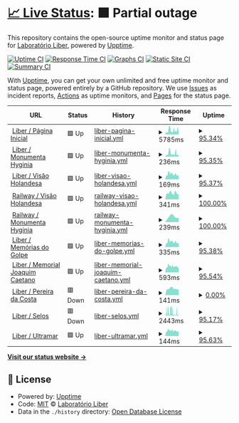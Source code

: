 # [📈 Live Status](https://Liber-UFPE.github.io/upptime): <!--live status--> **🟧 Partial outage**

This repository contains the open-source uptime monitor and status page for [Laboratório Liber](http://www.liber.ufpe.br/), powered by [Upptime](https://github.com/upptime/upptime).

[![Uptime CI](https://github.com/Liber-UFPE/upptime/workflows/Uptime%20CI/badge.svg)](https://github.com/Liber-UFPE/upptime/actions?query=workflow%3A%22Uptime+CI%22)
[![Response Time CI](https://github.com/Liber-UFPE/upptime/workflows/Response%20Time%20CI/badge.svg)](https://github.com/Liber-UFPE/upptime/actions?query=workflow%3A%22Response+Time+CI%22)
[![Graphs CI](https://github.com/Liber-UFPE/upptime/workflows/Graphs%20CI/badge.svg)](https://github.com/Liber-UFPE/upptime/actions?query=workflow%3A%22Graphs+CI%22)
[![Static Site CI](https://github.com/Liber-UFPE/upptime/workflows/Static%20Site%20CI/badge.svg)](https://github.com/Liber-UFPE/upptime/actions?query=workflow%3A%22Static+Site+CI%22)
[![Summary CI](https://github.com/Liber-UFPE/upptime/workflows/Summary%20CI/badge.svg)](https://github.com/Liber-UFPE/upptime/actions?query=workflow%3A%22Summary+CI%22)

With [Upptime](https://upptime.js.org), you can get your own unlimited and free uptime monitor and status page, powered entirely by a GitHub repository. We use [Issues](https://github.com/Liber-UFPE/upptime/issues) as incident reports, [Actions](https://github.com/Liber-UFPE/upptime/actions) as uptime monitors, and [Pages](https://Liber-UFPE.github.io/upptime) for the status page.

<!--start: status pages-->
<!-- This summary is generated by Upptime (https://github.com/upptime/upptime) -->
<!-- Do not edit this manually, your changes will be overwritten -->
<!-- prettier-ignore -->
| URL | Status | History | Response Time | Uptime |
| --- | ------ | ------- | ------------- | ------ |
| <img alt="" src="https://icons.duckduckgo.com/ip3/www.liber.ufpe.br.ico" height="13"> [Liber / Página Inicial](http://www.liber.ufpe.br/) | 🟩 Up | [liber-pagina-inicial.yml](https://github.com/Liber-UFPE/upptime/commits/HEAD/history/liber-pagina-inicial.yml) | <details><summary><img alt="Response time graph" src="./graphs/liber-pagina-inicial/response-time-week.png" height="20"> 5785ms</summary><br><a href="https://Liber-UFPE.github.io/upptime/history/liber-pagina-inicial"><img alt="Response time 4706" src="https://img.shields.io/endpoint?url=https%3A%2F%2Fraw.githubusercontent.com%2FLiber-UFPE%2Fupptime%2FHEAD%2Fapi%2Fliber-pagina-inicial%2Fresponse-time.json"></a><br><a href="https://Liber-UFPE.github.io/upptime/history/liber-pagina-inicial"><img alt="24-hour response time 2850" src="https://img.shields.io/endpoint?url=https%3A%2F%2Fraw.githubusercontent.com%2FLiber-UFPE%2Fupptime%2FHEAD%2Fapi%2Fliber-pagina-inicial%2Fresponse-time-day.json"></a><br><a href="https://Liber-UFPE.github.io/upptime/history/liber-pagina-inicial"><img alt="7-day response time 5785" src="https://img.shields.io/endpoint?url=https%3A%2F%2Fraw.githubusercontent.com%2FLiber-UFPE%2Fupptime%2FHEAD%2Fapi%2Fliber-pagina-inicial%2Fresponse-time-week.json"></a><br><a href="https://Liber-UFPE.github.io/upptime/history/liber-pagina-inicial"><img alt="30-day response time 4706" src="https://img.shields.io/endpoint?url=https%3A%2F%2Fraw.githubusercontent.com%2FLiber-UFPE%2Fupptime%2FHEAD%2Fapi%2Fliber-pagina-inicial%2Fresponse-time-month.json"></a><br><a href="https://Liber-UFPE.github.io/upptime/history/liber-pagina-inicial"><img alt="1-year response time 4706" src="https://img.shields.io/endpoint?url=https%3A%2F%2Fraw.githubusercontent.com%2FLiber-UFPE%2Fupptime%2FHEAD%2Fapi%2Fliber-pagina-inicial%2Fresponse-time-year.json"></a></details> | <details><summary><a href="https://Liber-UFPE.github.io/upptime/history/liber-pagina-inicial">95.34%</a></summary><a href="https://Liber-UFPE.github.io/upptime/history/liber-pagina-inicial"><img alt="All-time uptime 98.17%" src="https://img.shields.io/endpoint?url=https%3A%2F%2Fraw.githubusercontent.com%2FLiber-UFPE%2Fupptime%2FHEAD%2Fapi%2Fliber-pagina-inicial%2Fuptime.json"></a><br><a href="https://Liber-UFPE.github.io/upptime/history/liber-pagina-inicial"><img alt="24-hour uptime 100.00%" src="https://img.shields.io/endpoint?url=https%3A%2F%2Fraw.githubusercontent.com%2FLiber-UFPE%2Fupptime%2FHEAD%2Fapi%2Fliber-pagina-inicial%2Fuptime-day.json"></a><br><a href="https://Liber-UFPE.github.io/upptime/history/liber-pagina-inicial"><img alt="7-day uptime 95.34%" src="https://img.shields.io/endpoint?url=https%3A%2F%2Fraw.githubusercontent.com%2FLiber-UFPE%2Fupptime%2FHEAD%2Fapi%2Fliber-pagina-inicial%2Fuptime-week.json"></a><br><a href="https://Liber-UFPE.github.io/upptime/history/liber-pagina-inicial"><img alt="30-day uptime 98.17%" src="https://img.shields.io/endpoint?url=https%3A%2F%2Fraw.githubusercontent.com%2FLiber-UFPE%2Fupptime%2FHEAD%2Fapi%2Fliber-pagina-inicial%2Fuptime-month.json"></a><br><a href="https://Liber-UFPE.github.io/upptime/history/liber-pagina-inicial"><img alt="1-year uptime 98.17%" src="https://img.shields.io/endpoint?url=https%3A%2F%2Fraw.githubusercontent.com%2FLiber-UFPE%2Fupptime%2FHEAD%2Fapi%2Fliber-pagina-inicial%2Fuptime-year.json"></a></details>
| <img alt="" src="https://icons.duckduckgo.com/ip3/www.liber.ufpe.br.ico" height="13"> [Liber / Monumenta Hyginia](http://www.liber.ufpe.br/hyginia/) | 🟩 Up | [liber-monumenta-hyginia.yml](https://github.com/Liber-UFPE/upptime/commits/HEAD/history/liber-monumenta-hyginia.yml) | <details><summary><img alt="Response time graph" src="./graphs/liber-monumenta-hyginia/response-time-week.png" height="20"> 236ms</summary><br><a href="https://Liber-UFPE.github.io/upptime/history/liber-monumenta-hyginia"><img alt="Response time 191" src="https://img.shields.io/endpoint?url=https%3A%2F%2Fraw.githubusercontent.com%2FLiber-UFPE%2Fupptime%2FHEAD%2Fapi%2Fliber-monumenta-hyginia%2Fresponse-time.json"></a><br><a href="https://Liber-UFPE.github.io/upptime/history/liber-monumenta-hyginia"><img alt="24-hour response time 122" src="https://img.shields.io/endpoint?url=https%3A%2F%2Fraw.githubusercontent.com%2FLiber-UFPE%2Fupptime%2FHEAD%2Fapi%2Fliber-monumenta-hyginia%2Fresponse-time-day.json"></a><br><a href="https://Liber-UFPE.github.io/upptime/history/liber-monumenta-hyginia"><img alt="7-day response time 236" src="https://img.shields.io/endpoint?url=https%3A%2F%2Fraw.githubusercontent.com%2FLiber-UFPE%2Fupptime%2FHEAD%2Fapi%2Fliber-monumenta-hyginia%2Fresponse-time-week.json"></a><br><a href="https://Liber-UFPE.github.io/upptime/history/liber-monumenta-hyginia"><img alt="30-day response time 191" src="https://img.shields.io/endpoint?url=https%3A%2F%2Fraw.githubusercontent.com%2FLiber-UFPE%2Fupptime%2FHEAD%2Fapi%2Fliber-monumenta-hyginia%2Fresponse-time-month.json"></a><br><a href="https://Liber-UFPE.github.io/upptime/history/liber-monumenta-hyginia"><img alt="1-year response time 191" src="https://img.shields.io/endpoint?url=https%3A%2F%2Fraw.githubusercontent.com%2FLiber-UFPE%2Fupptime%2FHEAD%2Fapi%2Fliber-monumenta-hyginia%2Fresponse-time-year.json"></a></details> | <details><summary><a href="https://Liber-UFPE.github.io/upptime/history/liber-monumenta-hyginia">95.35%</a></summary><a href="https://Liber-UFPE.github.io/upptime/history/liber-monumenta-hyginia"><img alt="All-time uptime 98.18%" src="https://img.shields.io/endpoint?url=https%3A%2F%2Fraw.githubusercontent.com%2FLiber-UFPE%2Fupptime%2FHEAD%2Fapi%2Fliber-monumenta-hyginia%2Fuptime.json"></a><br><a href="https://Liber-UFPE.github.io/upptime/history/liber-monumenta-hyginia"><img alt="24-hour uptime 100.00%" src="https://img.shields.io/endpoint?url=https%3A%2F%2Fraw.githubusercontent.com%2FLiber-UFPE%2Fupptime%2FHEAD%2Fapi%2Fliber-monumenta-hyginia%2Fuptime-day.json"></a><br><a href="https://Liber-UFPE.github.io/upptime/history/liber-monumenta-hyginia"><img alt="7-day uptime 95.35%" src="https://img.shields.io/endpoint?url=https%3A%2F%2Fraw.githubusercontent.com%2FLiber-UFPE%2Fupptime%2FHEAD%2Fapi%2Fliber-monumenta-hyginia%2Fuptime-week.json"></a><br><a href="https://Liber-UFPE.github.io/upptime/history/liber-monumenta-hyginia"><img alt="30-day uptime 98.18%" src="https://img.shields.io/endpoint?url=https%3A%2F%2Fraw.githubusercontent.com%2FLiber-UFPE%2Fupptime%2FHEAD%2Fapi%2Fliber-monumenta-hyginia%2Fuptime-month.json"></a><br><a href="https://Liber-UFPE.github.io/upptime/history/liber-monumenta-hyginia"><img alt="1-year uptime 98.18%" src="https://img.shields.io/endpoint?url=https%3A%2F%2Fraw.githubusercontent.com%2FLiber-UFPE%2Fupptime%2FHEAD%2Fapi%2Fliber-monumenta-hyginia%2Fuptime-year.json"></a></details>
| <img alt="" src="https://icons.duckduckgo.com/ip3/www.liber.ufpe.br.ico" height="13"> [Liber / Visão Holandesa](http://www.liber.ufpe.br/visao-holandesa/) | 🟩 Up | [liber-visao-holandesa.yml](https://github.com/Liber-UFPE/upptime/commits/HEAD/history/liber-visao-holandesa.yml) | <details><summary><img alt="Response time graph" src="./graphs/liber-visao-holandesa/response-time-week.png" height="20"> 169ms</summary><br><a href="https://Liber-UFPE.github.io/upptime/history/liber-visao-holandesa"><img alt="Response time 154" src="https://img.shields.io/endpoint?url=https%3A%2F%2Fraw.githubusercontent.com%2FLiber-UFPE%2Fupptime%2FHEAD%2Fapi%2Fliber-visao-holandesa%2Fresponse-time.json"></a><br><a href="https://Liber-UFPE.github.io/upptime/history/liber-visao-holandesa"><img alt="24-hour response time 123" src="https://img.shields.io/endpoint?url=https%3A%2F%2Fraw.githubusercontent.com%2FLiber-UFPE%2Fupptime%2FHEAD%2Fapi%2Fliber-visao-holandesa%2Fresponse-time-day.json"></a><br><a href="https://Liber-UFPE.github.io/upptime/history/liber-visao-holandesa"><img alt="7-day response time 169" src="https://img.shields.io/endpoint?url=https%3A%2F%2Fraw.githubusercontent.com%2FLiber-UFPE%2Fupptime%2FHEAD%2Fapi%2Fliber-visao-holandesa%2Fresponse-time-week.json"></a><br><a href="https://Liber-UFPE.github.io/upptime/history/liber-visao-holandesa"><img alt="30-day response time 154" src="https://img.shields.io/endpoint?url=https%3A%2F%2Fraw.githubusercontent.com%2FLiber-UFPE%2Fupptime%2FHEAD%2Fapi%2Fliber-visao-holandesa%2Fresponse-time-month.json"></a><br><a href="https://Liber-UFPE.github.io/upptime/history/liber-visao-holandesa"><img alt="1-year response time 154" src="https://img.shields.io/endpoint?url=https%3A%2F%2Fraw.githubusercontent.com%2FLiber-UFPE%2Fupptime%2FHEAD%2Fapi%2Fliber-visao-holandesa%2Fresponse-time-year.json"></a></details> | <details><summary><a href="https://Liber-UFPE.github.io/upptime/history/liber-visao-holandesa">95.37%</a></summary><a href="https://Liber-UFPE.github.io/upptime/history/liber-visao-holandesa"><img alt="All-time uptime 98.18%" src="https://img.shields.io/endpoint?url=https%3A%2F%2Fraw.githubusercontent.com%2FLiber-UFPE%2Fupptime%2FHEAD%2Fapi%2Fliber-visao-holandesa%2Fuptime.json"></a><br><a href="https://Liber-UFPE.github.io/upptime/history/liber-visao-holandesa"><img alt="24-hour uptime 100.00%" src="https://img.shields.io/endpoint?url=https%3A%2F%2Fraw.githubusercontent.com%2FLiber-UFPE%2Fupptime%2FHEAD%2Fapi%2Fliber-visao-holandesa%2Fuptime-day.json"></a><br><a href="https://Liber-UFPE.github.io/upptime/history/liber-visao-holandesa"><img alt="7-day uptime 95.37%" src="https://img.shields.io/endpoint?url=https%3A%2F%2Fraw.githubusercontent.com%2FLiber-UFPE%2Fupptime%2FHEAD%2Fapi%2Fliber-visao-holandesa%2Fuptime-week.json"></a><br><a href="https://Liber-UFPE.github.io/upptime/history/liber-visao-holandesa"><img alt="30-day uptime 98.18%" src="https://img.shields.io/endpoint?url=https%3A%2F%2Fraw.githubusercontent.com%2FLiber-UFPE%2Fupptime%2FHEAD%2Fapi%2Fliber-visao-holandesa%2Fuptime-month.json"></a><br><a href="https://Liber-UFPE.github.io/upptime/history/liber-visao-holandesa"><img alt="1-year uptime 98.18%" src="https://img.shields.io/endpoint?url=https%3A%2F%2Fraw.githubusercontent.com%2FLiber-UFPE%2Fupptime%2FHEAD%2Fapi%2Fliber-visao-holandesa%2Fuptime-year.json"></a></details>
| <img alt="" src="https://icons.duckduckgo.com/ip3/visao-holandesa.up.railway.app.ico" height="13"> [Railway / Visão Holandesa](https://visao-holandesa.up.railway.app/health) | 🟩 Up | [railway-visao-holandesa.yml](https://github.com/Liber-UFPE/upptime/commits/HEAD/history/railway-visao-holandesa.yml) | <details><summary><img alt="Response time graph" src="./graphs/railway-visao-holandesa/response-time-week.png" height="20"> 341ms</summary><br><a href="https://Liber-UFPE.github.io/upptime/history/railway-visao-holandesa"><img alt="Response time 364" src="https://img.shields.io/endpoint?url=https%3A%2F%2Fraw.githubusercontent.com%2FLiber-UFPE%2Fupptime%2FHEAD%2Fapi%2Frailway-visao-holandesa%2Fresponse-time.json"></a><br><a href="https://Liber-UFPE.github.io/upptime/history/railway-visao-holandesa"><img alt="24-hour response time 247" src="https://img.shields.io/endpoint?url=https%3A%2F%2Fraw.githubusercontent.com%2FLiber-UFPE%2Fupptime%2FHEAD%2Fapi%2Frailway-visao-holandesa%2Fresponse-time-day.json"></a><br><a href="https://Liber-UFPE.github.io/upptime/history/railway-visao-holandesa"><img alt="7-day response time 341" src="https://img.shields.io/endpoint?url=https%3A%2F%2Fraw.githubusercontent.com%2FLiber-UFPE%2Fupptime%2FHEAD%2Fapi%2Frailway-visao-holandesa%2Fresponse-time-week.json"></a><br><a href="https://Liber-UFPE.github.io/upptime/history/railway-visao-holandesa"><img alt="30-day response time 364" src="https://img.shields.io/endpoint?url=https%3A%2F%2Fraw.githubusercontent.com%2FLiber-UFPE%2Fupptime%2FHEAD%2Fapi%2Frailway-visao-holandesa%2Fresponse-time-month.json"></a><br><a href="https://Liber-UFPE.github.io/upptime/history/railway-visao-holandesa"><img alt="1-year response time 364" src="https://img.shields.io/endpoint?url=https%3A%2F%2Fraw.githubusercontent.com%2FLiber-UFPE%2Fupptime%2FHEAD%2Fapi%2Frailway-visao-holandesa%2Fresponse-time-year.json"></a></details> | <details><summary><a href="https://Liber-UFPE.github.io/upptime/history/railway-visao-holandesa">100.00%</a></summary><a href="https://Liber-UFPE.github.io/upptime/history/railway-visao-holandesa"><img alt="All-time uptime 100.00%" src="https://img.shields.io/endpoint?url=https%3A%2F%2Fraw.githubusercontent.com%2FLiber-UFPE%2Fupptime%2FHEAD%2Fapi%2Frailway-visao-holandesa%2Fuptime.json"></a><br><a href="https://Liber-UFPE.github.io/upptime/history/railway-visao-holandesa"><img alt="24-hour uptime 100.00%" src="https://img.shields.io/endpoint?url=https%3A%2F%2Fraw.githubusercontent.com%2FLiber-UFPE%2Fupptime%2FHEAD%2Fapi%2Frailway-visao-holandesa%2Fuptime-day.json"></a><br><a href="https://Liber-UFPE.github.io/upptime/history/railway-visao-holandesa"><img alt="7-day uptime 100.00%" src="https://img.shields.io/endpoint?url=https%3A%2F%2Fraw.githubusercontent.com%2FLiber-UFPE%2Fupptime%2FHEAD%2Fapi%2Frailway-visao-holandesa%2Fuptime-week.json"></a><br><a href="https://Liber-UFPE.github.io/upptime/history/railway-visao-holandesa"><img alt="30-day uptime 100.00%" src="https://img.shields.io/endpoint?url=https%3A%2F%2Fraw.githubusercontent.com%2FLiber-UFPE%2Fupptime%2FHEAD%2Fapi%2Frailway-visao-holandesa%2Fuptime-month.json"></a><br><a href="https://Liber-UFPE.github.io/upptime/history/railway-visao-holandesa"><img alt="1-year uptime 100.00%" src="https://img.shields.io/endpoint?url=https%3A%2F%2Fraw.githubusercontent.com%2FLiber-UFPE%2Fupptime%2FHEAD%2Fapi%2Frailway-visao-holandesa%2Fuptime-year.json"></a></details>
| <img alt="" src="https://icons.duckduckgo.com/ip3/hyginia.up.railway.app.ico" height="13"> [Railway / Monumenta Hyginia](https://hyginia.up.railway.app/health) | 🟩 Up | [railway-monumenta-hyginia.yml](https://github.com/Liber-UFPE/upptime/commits/HEAD/history/railway-monumenta-hyginia.yml) | <details><summary><img alt="Response time graph" src="./graphs/railway-monumenta-hyginia/response-time-week.png" height="20"> 239ms</summary><br><a href="https://Liber-UFPE.github.io/upptime/history/railway-monumenta-hyginia"><img alt="Response time 239" src="https://img.shields.io/endpoint?url=https%3A%2F%2Fraw.githubusercontent.com%2FLiber-UFPE%2Fupptime%2FHEAD%2Fapi%2Frailway-monumenta-hyginia%2Fresponse-time.json"></a><br><a href="https://Liber-UFPE.github.io/upptime/history/railway-monumenta-hyginia"><img alt="24-hour response time 186" src="https://img.shields.io/endpoint?url=https%3A%2F%2Fraw.githubusercontent.com%2FLiber-UFPE%2Fupptime%2FHEAD%2Fapi%2Frailway-monumenta-hyginia%2Fresponse-time-day.json"></a><br><a href="https://Liber-UFPE.github.io/upptime/history/railway-monumenta-hyginia"><img alt="7-day response time 239" src="https://img.shields.io/endpoint?url=https%3A%2F%2Fraw.githubusercontent.com%2FLiber-UFPE%2Fupptime%2FHEAD%2Fapi%2Frailway-monumenta-hyginia%2Fresponse-time-week.json"></a><br><a href="https://Liber-UFPE.github.io/upptime/history/railway-monumenta-hyginia"><img alt="30-day response time 239" src="https://img.shields.io/endpoint?url=https%3A%2F%2Fraw.githubusercontent.com%2FLiber-UFPE%2Fupptime%2FHEAD%2Fapi%2Frailway-monumenta-hyginia%2Fresponse-time-month.json"></a><br><a href="https://Liber-UFPE.github.io/upptime/history/railway-monumenta-hyginia"><img alt="1-year response time 239" src="https://img.shields.io/endpoint?url=https%3A%2F%2Fraw.githubusercontent.com%2FLiber-UFPE%2Fupptime%2FHEAD%2Fapi%2Frailway-monumenta-hyginia%2Fresponse-time-year.json"></a></details> | <details><summary><a href="https://Liber-UFPE.github.io/upptime/history/railway-monumenta-hyginia">100.00%</a></summary><a href="https://Liber-UFPE.github.io/upptime/history/railway-monumenta-hyginia"><img alt="All-time uptime 100.00%" src="https://img.shields.io/endpoint?url=https%3A%2F%2Fraw.githubusercontent.com%2FLiber-UFPE%2Fupptime%2FHEAD%2Fapi%2Frailway-monumenta-hyginia%2Fuptime.json"></a><br><a href="https://Liber-UFPE.github.io/upptime/history/railway-monumenta-hyginia"><img alt="24-hour uptime 100.00%" src="https://img.shields.io/endpoint?url=https%3A%2F%2Fraw.githubusercontent.com%2FLiber-UFPE%2Fupptime%2FHEAD%2Fapi%2Frailway-monumenta-hyginia%2Fuptime-day.json"></a><br><a href="https://Liber-UFPE.github.io/upptime/history/railway-monumenta-hyginia"><img alt="7-day uptime 100.00%" src="https://img.shields.io/endpoint?url=https%3A%2F%2Fraw.githubusercontent.com%2FLiber-UFPE%2Fupptime%2FHEAD%2Fapi%2Frailway-monumenta-hyginia%2Fuptime-week.json"></a><br><a href="https://Liber-UFPE.github.io/upptime/history/railway-monumenta-hyginia"><img alt="30-day uptime 100.00%" src="https://img.shields.io/endpoint?url=https%3A%2F%2Fraw.githubusercontent.com%2FLiber-UFPE%2Fupptime%2FHEAD%2Fapi%2Frailway-monumenta-hyginia%2Fuptime-month.json"></a><br><a href="https://Liber-UFPE.github.io/upptime/history/railway-monumenta-hyginia"><img alt="1-year uptime 100.00%" src="https://img.shields.io/endpoint?url=https%3A%2F%2Fraw.githubusercontent.com%2FLiber-UFPE%2Fupptime%2FHEAD%2Fapi%2Frailway-monumenta-hyginia%2Fuptime-year.json"></a></details>
| <img alt="" src="https://icons.duckduckgo.com/ip3/www.liber.ufpe.br.ico" height="13"> [Liber / Memórias do Golpe](http://www.liber.ufpe.br/tg/modules/busca/listar_projeto.php?cod=1) | 🟩 Up | [liber-memorias-do-golpe.yml](https://github.com/Liber-UFPE/upptime/commits/HEAD/history/liber-memorias-do-golpe.yml) | <details><summary><img alt="Response time graph" src="./graphs/liber-memorias-do-golpe/response-time-week.png" height="20"> 335ms</summary><br><a href="https://Liber-UFPE.github.io/upptime/history/liber-memorias-do-golpe"><img alt="Response time 308" src="https://img.shields.io/endpoint?url=https%3A%2F%2Fraw.githubusercontent.com%2FLiber-UFPE%2Fupptime%2FHEAD%2Fapi%2Fliber-memorias-do-golpe%2Fresponse-time.json"></a><br><a href="https://Liber-UFPE.github.io/upptime/history/liber-memorias-do-golpe"><img alt="24-hour response time 247" src="https://img.shields.io/endpoint?url=https%3A%2F%2Fraw.githubusercontent.com%2FLiber-UFPE%2Fupptime%2FHEAD%2Fapi%2Fliber-memorias-do-golpe%2Fresponse-time-day.json"></a><br><a href="https://Liber-UFPE.github.io/upptime/history/liber-memorias-do-golpe"><img alt="7-day response time 335" src="https://img.shields.io/endpoint?url=https%3A%2F%2Fraw.githubusercontent.com%2FLiber-UFPE%2Fupptime%2FHEAD%2Fapi%2Fliber-memorias-do-golpe%2Fresponse-time-week.json"></a><br><a href="https://Liber-UFPE.github.io/upptime/history/liber-memorias-do-golpe"><img alt="30-day response time 308" src="https://img.shields.io/endpoint?url=https%3A%2F%2Fraw.githubusercontent.com%2FLiber-UFPE%2Fupptime%2FHEAD%2Fapi%2Fliber-memorias-do-golpe%2Fresponse-time-month.json"></a><br><a href="https://Liber-UFPE.github.io/upptime/history/liber-memorias-do-golpe"><img alt="1-year response time 308" src="https://img.shields.io/endpoint?url=https%3A%2F%2Fraw.githubusercontent.com%2FLiber-UFPE%2Fupptime%2FHEAD%2Fapi%2Fliber-memorias-do-golpe%2Fresponse-time-year.json"></a></details> | <details><summary><a href="https://Liber-UFPE.github.io/upptime/history/liber-memorias-do-golpe">95.38%</a></summary><a href="https://Liber-UFPE.github.io/upptime/history/liber-memorias-do-golpe"><img alt="All-time uptime 98.19%" src="https://img.shields.io/endpoint?url=https%3A%2F%2Fraw.githubusercontent.com%2FLiber-UFPE%2Fupptime%2FHEAD%2Fapi%2Fliber-memorias-do-golpe%2Fuptime.json"></a><br><a href="https://Liber-UFPE.github.io/upptime/history/liber-memorias-do-golpe"><img alt="24-hour uptime 100.00%" src="https://img.shields.io/endpoint?url=https%3A%2F%2Fraw.githubusercontent.com%2FLiber-UFPE%2Fupptime%2FHEAD%2Fapi%2Fliber-memorias-do-golpe%2Fuptime-day.json"></a><br><a href="https://Liber-UFPE.github.io/upptime/history/liber-memorias-do-golpe"><img alt="7-day uptime 95.38%" src="https://img.shields.io/endpoint?url=https%3A%2F%2Fraw.githubusercontent.com%2FLiber-UFPE%2Fupptime%2FHEAD%2Fapi%2Fliber-memorias-do-golpe%2Fuptime-week.json"></a><br><a href="https://Liber-UFPE.github.io/upptime/history/liber-memorias-do-golpe"><img alt="30-day uptime 98.19%" src="https://img.shields.io/endpoint?url=https%3A%2F%2Fraw.githubusercontent.com%2FLiber-UFPE%2Fupptime%2FHEAD%2Fapi%2Fliber-memorias-do-golpe%2Fuptime-month.json"></a><br><a href="https://Liber-UFPE.github.io/upptime/history/liber-memorias-do-golpe"><img alt="1-year uptime 98.19%" src="https://img.shields.io/endpoint?url=https%3A%2F%2Fraw.githubusercontent.com%2FLiber-UFPE%2Fupptime%2FHEAD%2Fapi%2Fliber-memorias-do-golpe%2Fuptime-year.json"></a></details>
| <img alt="" src="https://icons.duckduckgo.com/ip3/www.liber.ufpe.br.ico" height="13"> [Liber / Memorial Joaquim Caetano](http://www.liber.ufpe.br/jcaetano/modules/busca/listar_projeto.php?cod=2) | 🟩 Up | [liber-memorial-joaquim-caetano.yml](https://github.com/Liber-UFPE/upptime/commits/HEAD/history/liber-memorial-joaquim-caetano.yml) | <details><summary><img alt="Response time graph" src="./graphs/liber-memorial-joaquim-caetano/response-time-week.png" height="20"> 593ms</summary><br><a href="https://Liber-UFPE.github.io/upptime/history/liber-memorial-joaquim-caetano"><img alt="Response time 594" src="https://img.shields.io/endpoint?url=https%3A%2F%2Fraw.githubusercontent.com%2FLiber-UFPE%2Fupptime%2FHEAD%2Fapi%2Fliber-memorial-joaquim-caetano%2Fresponse-time.json"></a><br><a href="https://Liber-UFPE.github.io/upptime/history/liber-memorial-joaquim-caetano"><img alt="24-hour response time 486" src="https://img.shields.io/endpoint?url=https%3A%2F%2Fraw.githubusercontent.com%2FLiber-UFPE%2Fupptime%2FHEAD%2Fapi%2Fliber-memorial-joaquim-caetano%2Fresponse-time-day.json"></a><br><a href="https://Liber-UFPE.github.io/upptime/history/liber-memorial-joaquim-caetano"><img alt="7-day response time 593" src="https://img.shields.io/endpoint?url=https%3A%2F%2Fraw.githubusercontent.com%2FLiber-UFPE%2Fupptime%2FHEAD%2Fapi%2Fliber-memorial-joaquim-caetano%2Fresponse-time-week.json"></a><br><a href="https://Liber-UFPE.github.io/upptime/history/liber-memorial-joaquim-caetano"><img alt="30-day response time 594" src="https://img.shields.io/endpoint?url=https%3A%2F%2Fraw.githubusercontent.com%2FLiber-UFPE%2Fupptime%2FHEAD%2Fapi%2Fliber-memorial-joaquim-caetano%2Fresponse-time-month.json"></a><br><a href="https://Liber-UFPE.github.io/upptime/history/liber-memorial-joaquim-caetano"><img alt="1-year response time 594" src="https://img.shields.io/endpoint?url=https%3A%2F%2Fraw.githubusercontent.com%2FLiber-UFPE%2Fupptime%2FHEAD%2Fapi%2Fliber-memorial-joaquim-caetano%2Fresponse-time-year.json"></a></details> | <details><summary><a href="https://Liber-UFPE.github.io/upptime/history/liber-memorial-joaquim-caetano">95.54%</a></summary><a href="https://Liber-UFPE.github.io/upptime/history/liber-memorial-joaquim-caetano"><img alt="All-time uptime 98.25%" src="https://img.shields.io/endpoint?url=https%3A%2F%2Fraw.githubusercontent.com%2FLiber-UFPE%2Fupptime%2FHEAD%2Fapi%2Fliber-memorial-joaquim-caetano%2Fuptime.json"></a><br><a href="https://Liber-UFPE.github.io/upptime/history/liber-memorial-joaquim-caetano"><img alt="24-hour uptime 100.00%" src="https://img.shields.io/endpoint?url=https%3A%2F%2Fraw.githubusercontent.com%2FLiber-UFPE%2Fupptime%2FHEAD%2Fapi%2Fliber-memorial-joaquim-caetano%2Fuptime-day.json"></a><br><a href="https://Liber-UFPE.github.io/upptime/history/liber-memorial-joaquim-caetano"><img alt="7-day uptime 95.54%" src="https://img.shields.io/endpoint?url=https%3A%2F%2Fraw.githubusercontent.com%2FLiber-UFPE%2Fupptime%2FHEAD%2Fapi%2Fliber-memorial-joaquim-caetano%2Fuptime-week.json"></a><br><a href="https://Liber-UFPE.github.io/upptime/history/liber-memorial-joaquim-caetano"><img alt="30-day uptime 98.25%" src="https://img.shields.io/endpoint?url=https%3A%2F%2Fraw.githubusercontent.com%2FLiber-UFPE%2Fupptime%2FHEAD%2Fapi%2Fliber-memorial-joaquim-caetano%2Fuptime-month.json"></a><br><a href="https://Liber-UFPE.github.io/upptime/history/liber-memorial-joaquim-caetano"><img alt="1-year uptime 98.25%" src="https://img.shields.io/endpoint?url=https%3A%2F%2Fraw.githubusercontent.com%2FLiber-UFPE%2Fupptime%2FHEAD%2Fapi%2Fliber-memorial-joaquim-caetano%2Fuptime-year.json"></a></details>
| <img alt="" src="https://icons.duckduckgo.com/ip3/www.liber.ufpe.br.ico" height="13"> [Liber / Pereira da Costa](http://www.liber.ufpe.br/pc2/processYear.jsp?query=1493) | 🟥 Down | [liber-pereira-da-costa.yml](https://github.com/Liber-UFPE/upptime/commits/HEAD/history/liber-pereira-da-costa.yml) | <details><summary><img alt="Response time graph" src="./graphs/liber-pereira-da-costa/response-time-week.png" height="20"> 141ms</summary><br><a href="https://Liber-UFPE.github.io/upptime/history/liber-pereira-da-costa"><img alt="Response time 143" src="https://img.shields.io/endpoint?url=https%3A%2F%2Fraw.githubusercontent.com%2FLiber-UFPE%2Fupptime%2FHEAD%2Fapi%2Fliber-pereira-da-costa%2Fresponse-time.json"></a><br><a href="https://Liber-UFPE.github.io/upptime/history/liber-pereira-da-costa"><img alt="24-hour response time 123" src="https://img.shields.io/endpoint?url=https%3A%2F%2Fraw.githubusercontent.com%2FLiber-UFPE%2Fupptime%2FHEAD%2Fapi%2Fliber-pereira-da-costa%2Fresponse-time-day.json"></a><br><a href="https://Liber-UFPE.github.io/upptime/history/liber-pereira-da-costa"><img alt="7-day response time 141" src="https://img.shields.io/endpoint?url=https%3A%2F%2Fraw.githubusercontent.com%2FLiber-UFPE%2Fupptime%2FHEAD%2Fapi%2Fliber-pereira-da-costa%2Fresponse-time-week.json"></a><br><a href="https://Liber-UFPE.github.io/upptime/history/liber-pereira-da-costa"><img alt="30-day response time 143" src="https://img.shields.io/endpoint?url=https%3A%2F%2Fraw.githubusercontent.com%2FLiber-UFPE%2Fupptime%2FHEAD%2Fapi%2Fliber-pereira-da-costa%2Fresponse-time-month.json"></a><br><a href="https://Liber-UFPE.github.io/upptime/history/liber-pereira-da-costa"><img alt="1-year response time 143" src="https://img.shields.io/endpoint?url=https%3A%2F%2Fraw.githubusercontent.com%2FLiber-UFPE%2Fupptime%2FHEAD%2Fapi%2Fliber-pereira-da-costa%2Fresponse-time-year.json"></a></details> | <details><summary><a href="https://Liber-UFPE.github.io/upptime/history/liber-pereira-da-costa">0.00%</a></summary><a href="https://Liber-UFPE.github.io/upptime/history/liber-pereira-da-costa"><img alt="All-time uptime 0.00%" src="https://img.shields.io/endpoint?url=https%3A%2F%2Fraw.githubusercontent.com%2FLiber-UFPE%2Fupptime%2FHEAD%2Fapi%2Fliber-pereira-da-costa%2Fuptime.json"></a><br><a href="https://Liber-UFPE.github.io/upptime/history/liber-pereira-da-costa"><img alt="24-hour uptime 0.00%" src="https://img.shields.io/endpoint?url=https%3A%2F%2Fraw.githubusercontent.com%2FLiber-UFPE%2Fupptime%2FHEAD%2Fapi%2Fliber-pereira-da-costa%2Fuptime-day.json"></a><br><a href="https://Liber-UFPE.github.io/upptime/history/liber-pereira-da-costa"><img alt="7-day uptime 0.00%" src="https://img.shields.io/endpoint?url=https%3A%2F%2Fraw.githubusercontent.com%2FLiber-UFPE%2Fupptime%2FHEAD%2Fapi%2Fliber-pereira-da-costa%2Fuptime-week.json"></a><br><a href="https://Liber-UFPE.github.io/upptime/history/liber-pereira-da-costa"><img alt="30-day uptime 0.00%" src="https://img.shields.io/endpoint?url=https%3A%2F%2Fraw.githubusercontent.com%2FLiber-UFPE%2Fupptime%2FHEAD%2Fapi%2Fliber-pereira-da-costa%2Fuptime-month.json"></a><br><a href="https://Liber-UFPE.github.io/upptime/history/liber-pereira-da-costa"><img alt="1-year uptime 0.00%" src="https://img.shields.io/endpoint?url=https%3A%2F%2Fraw.githubusercontent.com%2FLiber-UFPE%2Fupptime%2FHEAD%2Fapi%2Fliber-pereira-da-costa%2Fuptime-year.json"></a></details>
| <img alt="" src="https://icons.duckduckgo.com/ip3/www.liber.ufpe.br.ico" height="13"> [Liber / Selos](http://www.liber.ufpe.br/selos/modules/home/listar_projeto.php?cod=1) | 🟥 Down | [liber-selos.yml](https://github.com/Liber-UFPE/upptime/commits/HEAD/history/liber-selos.yml) | <details><summary><img alt="Response time graph" src="./graphs/liber-selos/response-time-week.png" height="20"> 2443ms</summary><br><a href="https://Liber-UFPE.github.io/upptime/history/liber-selos"><img alt="Response time 1791" src="https://img.shields.io/endpoint?url=https%3A%2F%2Fraw.githubusercontent.com%2FLiber-UFPE%2Fupptime%2FHEAD%2Fapi%2Fliber-selos%2Fresponse-time.json"></a><br><a href="https://Liber-UFPE.github.io/upptime/history/liber-selos"><img alt="24-hour response time 378" src="https://img.shields.io/endpoint?url=https%3A%2F%2Fraw.githubusercontent.com%2FLiber-UFPE%2Fupptime%2FHEAD%2Fapi%2Fliber-selos%2Fresponse-time-day.json"></a><br><a href="https://Liber-UFPE.github.io/upptime/history/liber-selos"><img alt="7-day response time 2443" src="https://img.shields.io/endpoint?url=https%3A%2F%2Fraw.githubusercontent.com%2FLiber-UFPE%2Fupptime%2FHEAD%2Fapi%2Fliber-selos%2Fresponse-time-week.json"></a><br><a href="https://Liber-UFPE.github.io/upptime/history/liber-selos"><img alt="30-day response time 1791" src="https://img.shields.io/endpoint?url=https%3A%2F%2Fraw.githubusercontent.com%2FLiber-UFPE%2Fupptime%2FHEAD%2Fapi%2Fliber-selos%2Fresponse-time-month.json"></a><br><a href="https://Liber-UFPE.github.io/upptime/history/liber-selos"><img alt="1-year response time 1791" src="https://img.shields.io/endpoint?url=https%3A%2F%2Fraw.githubusercontent.com%2FLiber-UFPE%2Fupptime%2FHEAD%2Fapi%2Fliber-selos%2Fresponse-time-year.json"></a></details> | <details><summary><a href="https://Liber-UFPE.github.io/upptime/history/liber-selos">95.17%</a></summary><a href="https://Liber-UFPE.github.io/upptime/history/liber-selos"><img alt="All-time uptime 98.10%" src="https://img.shields.io/endpoint?url=https%3A%2F%2Fraw.githubusercontent.com%2FLiber-UFPE%2Fupptime%2FHEAD%2Fapi%2Fliber-selos%2Fuptime.json"></a><br><a href="https://Liber-UFPE.github.io/upptime/history/liber-selos"><img alt="24-hour uptime 99.98%" src="https://img.shields.io/endpoint?url=https%3A%2F%2Fraw.githubusercontent.com%2FLiber-UFPE%2Fupptime%2FHEAD%2Fapi%2Fliber-selos%2Fuptime-day.json"></a><br><a href="https://Liber-UFPE.github.io/upptime/history/liber-selos"><img alt="7-day uptime 95.17%" src="https://img.shields.io/endpoint?url=https%3A%2F%2Fraw.githubusercontent.com%2FLiber-UFPE%2Fupptime%2FHEAD%2Fapi%2Fliber-selos%2Fuptime-week.json"></a><br><a href="https://Liber-UFPE.github.io/upptime/history/liber-selos"><img alt="30-day uptime 98.10%" src="https://img.shields.io/endpoint?url=https%3A%2F%2Fraw.githubusercontent.com%2FLiber-UFPE%2Fupptime%2FHEAD%2Fapi%2Fliber-selos%2Fuptime-month.json"></a><br><a href="https://Liber-UFPE.github.io/upptime/history/liber-selos"><img alt="1-year uptime 98.10%" src="https://img.shields.io/endpoint?url=https%3A%2F%2Fraw.githubusercontent.com%2FLiber-UFPE%2Fupptime%2FHEAD%2Fapi%2Fliber-selos%2Fuptime-year.json"></a></details>
| <img alt="" src="https://icons.duckduckgo.com/ip3/www.liber.ufpe.br.ico" height="13"> [Liber / Ultramar](http://www.liber.ufpe.br/novoclio/?a=3) | 🟩 Up | [liber-ultramar.yml](https://github.com/Liber-UFPE/upptime/commits/HEAD/history/liber-ultramar.yml) | <details><summary><img alt="Response time graph" src="./graphs/liber-ultramar/response-time-week.png" height="20"> 144ms</summary><br><a href="https://Liber-UFPE.github.io/upptime/history/liber-ultramar"><img alt="Response time 142" src="https://img.shields.io/endpoint?url=https%3A%2F%2Fraw.githubusercontent.com%2FLiber-UFPE%2Fupptime%2FHEAD%2Fapi%2Fliber-ultramar%2Fresponse-time.json"></a><br><a href="https://Liber-UFPE.github.io/upptime/history/liber-ultramar"><img alt="24-hour response time 120" src="https://img.shields.io/endpoint?url=https%3A%2F%2Fraw.githubusercontent.com%2FLiber-UFPE%2Fupptime%2FHEAD%2Fapi%2Fliber-ultramar%2Fresponse-time-day.json"></a><br><a href="https://Liber-UFPE.github.io/upptime/history/liber-ultramar"><img alt="7-day response time 144" src="https://img.shields.io/endpoint?url=https%3A%2F%2Fraw.githubusercontent.com%2FLiber-UFPE%2Fupptime%2FHEAD%2Fapi%2Fliber-ultramar%2Fresponse-time-week.json"></a><br><a href="https://Liber-UFPE.github.io/upptime/history/liber-ultramar"><img alt="30-day response time 142" src="https://img.shields.io/endpoint?url=https%3A%2F%2Fraw.githubusercontent.com%2FLiber-UFPE%2Fupptime%2FHEAD%2Fapi%2Fliber-ultramar%2Fresponse-time-month.json"></a><br><a href="https://Liber-UFPE.github.io/upptime/history/liber-ultramar"><img alt="1-year response time 142" src="https://img.shields.io/endpoint?url=https%3A%2F%2Fraw.githubusercontent.com%2FLiber-UFPE%2Fupptime%2FHEAD%2Fapi%2Fliber-ultramar%2Fresponse-time-year.json"></a></details> | <details><summary><a href="https://Liber-UFPE.github.io/upptime/history/liber-ultramar">95.63%</a></summary><a href="https://Liber-UFPE.github.io/upptime/history/liber-ultramar"><img alt="All-time uptime 98.28%" src="https://img.shields.io/endpoint?url=https%3A%2F%2Fraw.githubusercontent.com%2FLiber-UFPE%2Fupptime%2FHEAD%2Fapi%2Fliber-ultramar%2Fuptime.json"></a><br><a href="https://Liber-UFPE.github.io/upptime/history/liber-ultramar"><img alt="24-hour uptime 100.00%" src="https://img.shields.io/endpoint?url=https%3A%2F%2Fraw.githubusercontent.com%2FLiber-UFPE%2Fupptime%2FHEAD%2Fapi%2Fliber-ultramar%2Fuptime-day.json"></a><br><a href="https://Liber-UFPE.github.io/upptime/history/liber-ultramar"><img alt="7-day uptime 95.63%" src="https://img.shields.io/endpoint?url=https%3A%2F%2Fraw.githubusercontent.com%2FLiber-UFPE%2Fupptime%2FHEAD%2Fapi%2Fliber-ultramar%2Fuptime-week.json"></a><br><a href="https://Liber-UFPE.github.io/upptime/history/liber-ultramar"><img alt="30-day uptime 98.28%" src="https://img.shields.io/endpoint?url=https%3A%2F%2Fraw.githubusercontent.com%2FLiber-UFPE%2Fupptime%2FHEAD%2Fapi%2Fliber-ultramar%2Fuptime-month.json"></a><br><a href="https://Liber-UFPE.github.io/upptime/history/liber-ultramar"><img alt="1-year uptime 98.28%" src="https://img.shields.io/endpoint?url=https%3A%2F%2Fraw.githubusercontent.com%2FLiber-UFPE%2Fupptime%2FHEAD%2Fapi%2Fliber-ultramar%2Fuptime-year.json"></a></details>

<!--end: status pages-->

[**Visit our status website →**](https://Liber-UFPE.github.io/upptime)

## 📄 License

- Powered by: [Upptime](https://github.com/upptime/upptime)
- Code: [MIT](./LICENSE) © [Laboratório Liber](http://www.liber.ufpe.br/)
- Data in the `./history` directory: [Open Database License](https://opendatacommons.org/licenses/odbl/1-0/)

